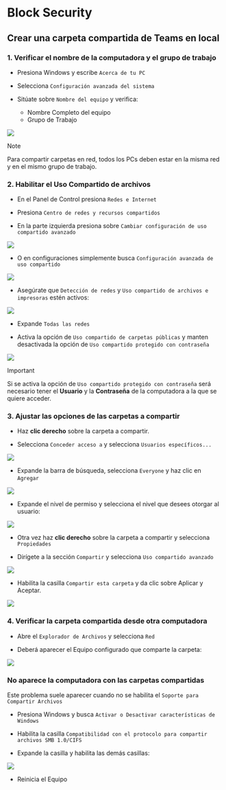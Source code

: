 
# Block Security

## Crear una carpeta compartida de Teams en local

### 1. Verificar el nombre de la computadora y el grupo de trabajo

- Presiona Windows y escribe `Acerca de tu PC`

- Selecciona `Configuración avanzada del sistema`

- Sitúate sobre `Nombre del equipo` y verifica:
        
    - Nombre Completo del equipo
    - Grupo de Trabajo

![](https://github.com/killthmxall/Block-Security/blob/main/assets/imagenes%20readme/img1.png?raw=true)

> [!NOTE]
> Para compartir carpetas en red, todos los PCs deben estar en la misma red y en el mismo grupo de trabajo.

### 2. Habilitar el Uso Compartido de archivos

- En el Panel de Control presiona `Redes e Internet`

- Presiona `Centro de redes y recursos compartidos`

- En la parte izquierda presiona sobre `Cambiar configuración de uso compartido avanzado`

![](https://github.com/killthmxall/Block-Security/blob/main/assets/imagenes%20readme/img2.png?raw=true)

- O en configuraciones simplemente busca `Configuración avanzada de uso compartido`

![](https://github.com/killthmxall/Block-Security/blob/main/assets/imagenes%20readme/img3.png?raw=true)

- Asegúrate que `Detección de redes` y `Uso compartido de archivos e impresoras` estén activos:

![](https://github.com/killthmxall/Block-Security/blob/main/assets/imagenes%20readme/img4.png?raw=true)

- Expande `Todas las redes`

- Activa la opción de `Uso compartido de carpetas públicas` y manten desactivada la opción de `Uso compartido protegido con contraseña`

![](https://github.com/killthmxall/Block-Security/blob/main/assets/imagenes%20readme/img5.png?raw=true)

> [!IMPORTANT]
> Si se activa la opción de `Uso compartido protegido con contraseña` será necesario tener el **Usuario** y la **Contraseña** de la computadora a la que se quiere acceder.

### 3. Ajustar las opciones de las carpetas a compartir

- Haz **clic derecho** sobre la carpeta a compartir.

- Selecciona `Conceder acceso a` y selecciona `Usuarios específicos...`

![](https://github.com/killthmxall/Block-Security/blob/main/assets/imagenes%20readme/img6.png?raw=true)

- Expande la barra de búsqueda, selecciona `Everyone` y haz clic en `Agregar`

![](https://github.com/killthmxall/Block-Security/blob/main/assets/imagenes%20readme/img7.png?raw=true)

- Expande el nivel de permiso y selecciona el nivel que desees otorgar al usuario:

![](https://github.com/killthmxall/Block-Security/blob/main/assets/imagenes%20readme/img8.png?raw=true)

- Otra vez haz **clic derecho** sobre la carpeta a compartir y selecciona `Propiedades`

- Dirígete a la sección `Compartir` y selecciona `Uso compartido avanzado`

![](https://github.com/killthmxall/Block-Security/blob/main/assets/imagenes%20readme/img9.png?raw=true)

- Habilita la casilla `Compartir esta carpeta` y da clic sobre Aplicar y Aceptar.

![](https://github.com/killthmxall/Block-Security/blob/main/assets/imagenes%20readme/img10.png?raw=true)


### 4. Verificar la carpeta compartida desde otra computadora

- Abre el `Explorador de Archivos` y selecciona `Red`

- Deberá aparecer el Equipo configurado que comparte la carpeta:

![](https://github.com/killthmxall/Block-Security/blob/main/assets/imagenes%20readme/img11.png?raw=true)

### No aparece la computadora con las carpetas compartidas

Este problema suele aparecer cuando no se habilita el `Soporte para Compartir Archivos`

- Presiona Windows y busca `Activar o Desactivar características de Windows`

- Habilita la casilla `Compatibilidad con el protocolo para compartir archivos SMB 1.0/CIFS`

- Expande la casilla y habilita las demás casillas:

![](https://github.com/killthmxall/Block-Security/blob/main/assets/imagenes%20readme/img12.png?raw=true)

- Reinicia el Equipo
